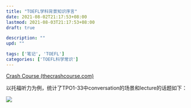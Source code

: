 ```yaml
---
title: "TOEFL学科背景知识序言"
date: 2021-08-02T21:17:53+08:00
lastmod: 2021-08-03T21:17:53+08:00
draft: true

description: ""
upd: ""

tags: ['笔记', 'TOEFL']
categories: ['TOEFL科学常识']
---
```


[Crash Course (thecrashcourse.com)](https://thecrashcourse.com/)

以托福听力为例，统计了TPO1-33中conversation的场景和lecture的话题如下：

![](https://cdn.jsdelivr.net/gh/henrywu97/FigBed@master/Figs/20210817085702.jpg)
